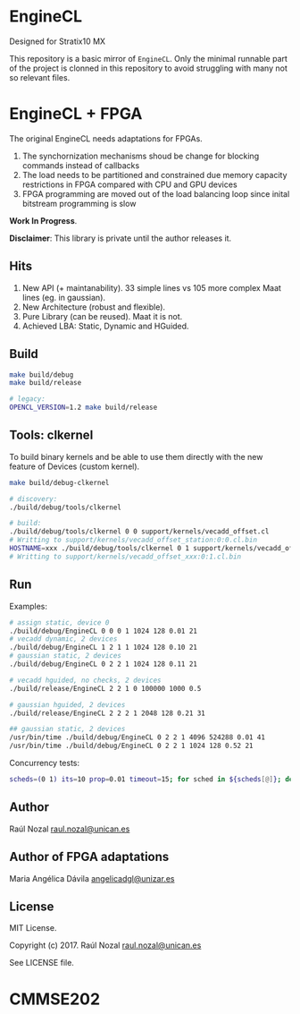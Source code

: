 # EngineCL
Designed for Stratix10 MX

This repository is a basic mirror of `EngineCL`. Only the minimal runnable part of the project is clonned in this repository to avoid struggling with many not so relevant files.

# EngineCL + FPGA 

The original EngineCL needs adaptations for FPGAs. 

1. The synchornization mechanisms shoud be change for blocking commands instead of callbacks
1. The load needs to be partitioned and constrained due memory capacity restrictions in FPGA compared with CPU and GPU devices
1. FPGA programming are moved out of the load balancing loop since inital bitstream programming is slow

**Work In Progress**.

**Disclaimer**: This library is private until the author releases it.

## Hits

1. New API (+ maintanability). 33 simple lines vs 105 more complex Maat lines (eg. in gaussian).
1. New Architecture (robust and flexible).
1. Pure Library (can be reused). Maat it is not.
1. Achieved LBA: Static, Dynamic and HGuided.

## Build

```sh
make build/debug
make build/release

# legacy:
OPENCL_VERSION=1.2 make build/release
```

## Tools: clkernel

To build binary kernels and be able to use them directly with the new feature of Devices (custom kernel).

```sh
make build/debug-clkernel

# discovery:
./build/debug/tools/clkernel

# build:
./build/debug/tools/clkernel 0 0 support/kernels/vecadd_offset.cl
# Writting to support/kernels/vecadd_offset_station:0:0.cl.bin
HOSTNAME=xxx ./build/debug/tools/clkernel 0 1 support/kernels/vecadd_offset.cl
# Writting to support/kernels/vecadd_offset_xxx:0:1.cl.bin
```

## Run

Examples:

```sh
# assign static, device 0
./build/debug/EngineCL 0 0 0 1 1024 128 0.01 21
# vecadd dynamic, 2 devices
./build/debug/EngineCL 1 2 1 1 1024 128 0.10 21
# gaussian static, 2 devices
./build/debug/EngineCL 0 2 2 1 1024 128 0.11 21

# vecadd hguided, no checks, 2 devices
./build/release/EngineCL 2 2 1 0 100000 1000 0.5

# gaussian hguided, 2 devices
./build/release/EngineCL 2 2 2 1 2048 128 0.21 31

## gaussian static, 2 devices
/usr/bin/time ./build/debug/EngineCL 0 2 2 1 4096 524288 0.01 41
/usr/bin/time ./build/debug/EngineCL 0 2 2 1 1024 128 0.52 21
```

Concurrency tests:

```sh
scheds=(0 1) its=10 prop=0.01 timeout=15; for sched in ${scheds[@]}; do echo "scheduler $sched"; for i in $(seq 1 1 $its); do printf "$i "; out="$(timeout $timeout ./build/release/EngineCL $sched 2 2 1 2048 128 $prop 21)"; if [[ $? == 124 ]]; then printf "<-- Timeout "; else rt=$(echo "$out" | grep Success); [[ $? != 0 ]] && printf "<-- Failure " && echo "$out"; fi; done; done
```

## Author

Raúl Nozal <raul.nozal@unican.es>


## Author of FPGA adaptations

Maria Angélica Dávila <angelicadgl@unizar.es>

## License

MIT License.

Copyright (c) 2017. Raúl Nozal <raul.nozal@unican.es>

See LICENSE file.
# CMMSE202
